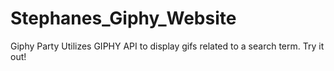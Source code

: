 # Stephanes_Giphy_Website
Giphy Party
Utilizes GIPHY API to display gifs related to a search term. Try it out!
